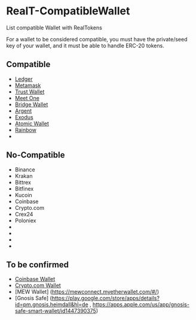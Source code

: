 # RealT-CompatibleWallet

List compatible Wallet with RealTokens

For a wallet to be considered compatible, you must have the private/seed key of your wallet, and it must be able to handle ERC-20 tokens.

## Compatible

- [Ledger](https://www.ledger.com/)
- [Metamask](https://metamask.io/)
- [Trust Wallet](https://trustwallet.com/)
- [Meet One](https://meet.one/)
- [Bridge Wallet](https://www.mtpelerin.com/fr/bridge-wallet)
- [Argent](https://www.argent.xyz/)
- [Exodus](https://www.exodus.io/)
- [Atomic Wallet](https://atomicwallet.io/)
- [Rainbow](https://rainbow.me/)
- []()

## No-Compatible

- Binance
- Krakan
- Bittrex
- Bitfinex
- Kucoin
- Coinbase
- Crypto.com
- Crex24
- Poloniex
-
-
-
-

## To be confirmed

- [Coinbase Wallet](https://wallet.coinbase.com/)
- [Crypto.com Wallet](https://crypto.com/en/ncw/)
- [MEW Wallet] (https://mewconnect.myetherwallet.com/#/)
- [Gnosis Safe] (https://play.google.com/store/apps/details?id=pm.gnosis.heimdall&hl=de , https://apps.apple.com/us/app/gnosis-safe-smart-wallet/id1447390375)
